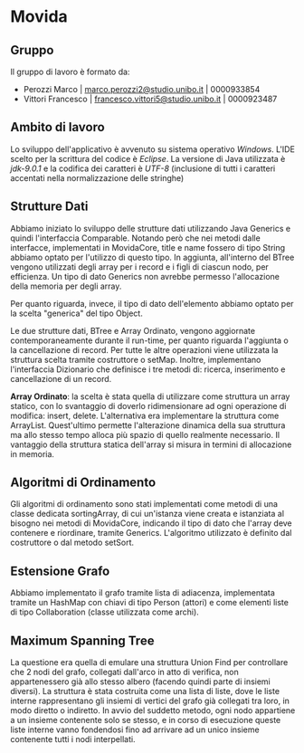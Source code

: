 # Movida
## Gruppo
Il gruppo di lavoro è formato da:
- Perozzi Marco | marco.perozzi2@studio.unibo.it | 0000933854
- Vittori Francesco | francesco.vittori5@studio.unibo.it | 0000923487

## Ambito di lavoro
Lo sviluppo dell'applicativo è avvenuto su sistema operativo *Windows*. L'IDE scelto per la scrittura del codice è *Eclipse*. La versione di Java utilizzata è *jdk-9.0.1* e la codifica dei caratteri è *UTF-8* (inclusione di tutti i caratteri accentati nella normalizzazione delle stringhe)

## Strutture Dati
Abbiamo iniziato lo sviluppo delle strutture dati utilizzando Java Generics e quindi l'interfaccia Comparable.
Notando però che nei metodi dalle interfacce, implementati in MovidaCore, title e name fossero di tipo String
abbiamo optato per l'utilizzo di questo tipo. In aggiunta, all'interno del BTree vengono utilizzati degli array
per i record e i figli di ciascun nodo, per efficienza. Un tipo di dato Generics non avrebbe permesso l'allocazione
della memoria per degli array.

Per quanto riguarda, invece, il tipo di dato dell'elemento abbiamo optato per la scelta "generica" del tipo Object.

Le due strutture dati, BTree e Array Ordinato, vengono aggiornate contemporaneamente durante il run-time, per quanto riguarda l'aggiunta o la cancellazione di record. Per tutte le altre operazioni viene utilizzata la struttura scelta tramite costruttore o setMap.
Inoltre, implementano l'interfaccia Dizionario che definisce i tre metodi di: ricerca, inserimento e cancellazione di un record.

**Array Ordinato**: la scelta è stata quella di utilizzare come struttura un array statico, con lo svantaggio di doverlo ridimensionare ad ogni operazione di modifica: insert, delete. L'alternativa era implementare la struttura come ArrayList. Quest'ultimo permette l'alterazione dinamica della sua struttura ma allo stesso tempo alloca più spazio di quello realmente necessario. Il vantaggio della struttura statica dell'array si misura in termini di allocazione in memoria.

## Algoritmi di Ordinamento
Gli algoritmi di ordinamento sono stati implementati come metodi di una classe dedicata sortingArray, di cui un'istanza viene creata e istanziata al bisogno nei metodi di MovidaCore, indicando il tipo di dato che l'array deve contenere e riordinare, tramite Generics. L'algoritmo utilizzato è definito dal costruttore o dal metodo setSort.

## Estensione Grafo
Abbiamo implementato il grafo tramite lista di adiacenza, implementata tramite un HashMap con chiavi di tipo Person (attori) e
come elementi liste di tipo Collaboration (classe utilizzata come archi).

## Maximum Spanning Tree
La questione era quella di emulare una struttura Union Find per controllare che 2 nodi del grafo, collegati dall'arco in atto di verifica, non appartenessero già allo stesso albero (facendo quindi parte di insiemi diversi). La struttura è stata costruita come una lista di liste, dove le liste interne rappresentano gli insiemi di vertici del grafo già collegati tra loro, in modo diretto o indiretto. In avvio del suddetto metodo, ogni nodo appartiene a un insieme contenente solo se stesso, e in corso di esecuzione queste liste interne vanno fondendosi fino ad arrivare ad un unico insieme contenente tutti i nodi interpellati. 
